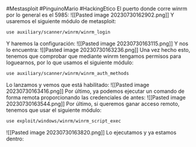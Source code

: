 #Mestasploit #PinguinoMario #HackingEtico 
El puerto donde corre winrm por lo general es el 5985:
![[Pasted image 20230730162902.png]]
Y usaremos el siguiente módulo de metasploit:
```bash
use auxiliary/scanner/winrm/winrm_login
```
Y haremos la configuración:
![[Pasted image 20230730163115.png]]
Y nos lo encuentra:
![[Pasted image 20230730163236.png]]
Una vez hecho esto, tenemos que comprobar que mediante winrm tengamos permisos para loguearnos, por lo que usamos el siguiente módulo:
```bash
use auxiliary/scanner/winrm/winrm_auth_methods
```
Lo lanzamos y vemos que está habilitado:
![[Pasted image 20230730163416.png]]
Por último, ya podemos ejecutar un comando de forma remota proporcionando las credenciales de antes:
![[Pasted image 20230730163544.png]]
Por último, si queremos ganar acceso remoto, tenemos que usar el siguiente módulo:
```bash
use exploit/windows/winrm/winrm_script_exec
```
![[Pasted image 20230730163820.png]]
Lo ejecutamos y ya estamos dentro:
